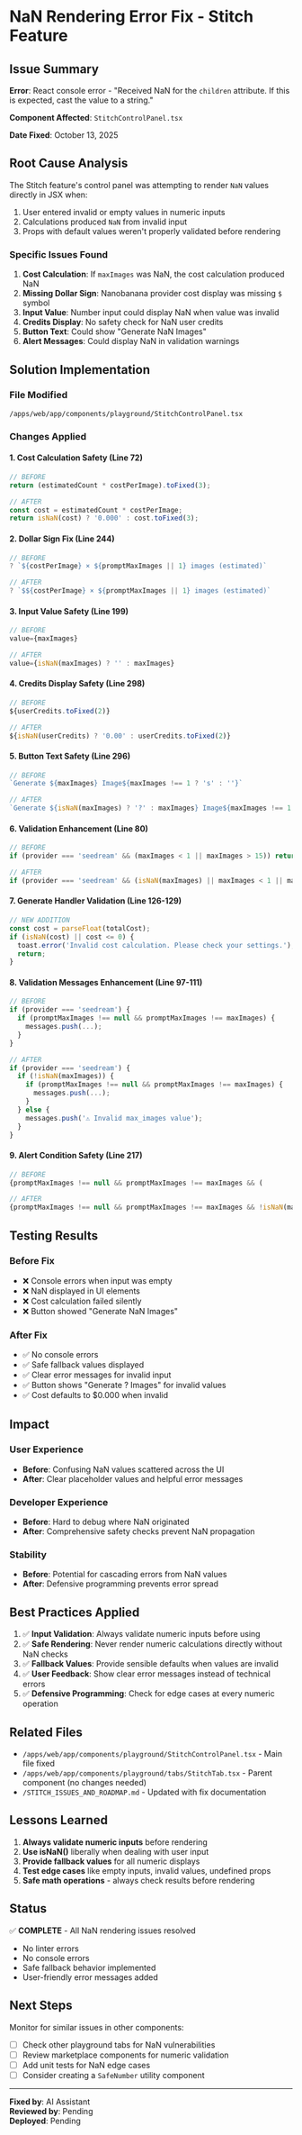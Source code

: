# NaN Rendering Error Fix - Stitch Feature

## Issue Summary
**Error**: React console error - "Received NaN for the `children` attribute. If this is expected, cast the value to a string."

**Component Affected**: `StitchControlPanel.tsx`

**Date Fixed**: October 13, 2025

## Root Cause Analysis

The Stitch feature's control panel was attempting to render `NaN` values directly in JSX when:
1. User entered invalid or empty values in numeric inputs
2. Calculations produced `NaN` from invalid input
3. Props with default values weren't properly validated before rendering

### Specific Issues Found

1. **Cost Calculation**: If `maxImages` was NaN, the cost calculation produced NaN
2. **Missing Dollar Sign**: Nanobanana provider cost display was missing `$` symbol
3. **Input Value**: Number input could display NaN when value was invalid
4. **Credits Display**: No safety check for NaN user credits
5. **Button Text**: Could show "Generate NaN Images"
6. **Alert Messages**: Could display NaN in validation warnings

## Solution Implementation

### File Modified
`/apps/web/app/components/playground/StitchControlPanel.tsx`

### Changes Applied

#### 1. Cost Calculation Safety (Line 72)
```typescript
// BEFORE
return (estimatedCount * costPerImage).toFixed(3);

// AFTER
const cost = estimatedCount * costPerImage;
return isNaN(cost) ? '0.000' : cost.toFixed(3);
```

#### 2. Dollar Sign Fix (Line 244)
```typescript
// BEFORE
? `${costPerImage} × ${promptMaxImages || 1} images (estimated)`

// AFTER
? `$${costPerImage} × ${promptMaxImages || 1} images (estimated)`
```

#### 3. Input Value Safety (Line 199)
```typescript
// BEFORE
value={maxImages}

// AFTER
value={isNaN(maxImages) ? '' : maxImages}
```

#### 4. Credits Display Safety (Line 298)
```typescript
// BEFORE
${userCredits.toFixed(2)}

// AFTER
${isNaN(userCredits) ? '0.00' : userCredits.toFixed(2)}
```

#### 5. Button Text Safety (Line 296)
```typescript
// BEFORE
`Generate ${maxImages} Image${maxImages !== 1 ? 's' : ''}`

// AFTER
`Generate ${isNaN(maxImages) ? '?' : maxImages} Image${maxImages !== 1 ? 's' : ''}`
```

#### 6. Validation Enhancement (Line 80)
```typescript
// BEFORE
if (provider === 'seedream' && (maxImages < 1 || maxImages > 15)) return false;

// AFTER
if (provider === 'seedream' && (isNaN(maxImages) || maxImages < 1 || maxImages > 15)) return false;
```

#### 7. Generate Handler Validation (Line 126-129)
```typescript
// NEW ADDITION
const cost = parseFloat(totalCost);
if (isNaN(cost) || cost <= 0) {
  toast.error('Invalid cost calculation. Please check your settings.');
  return;
}
```

#### 8. Validation Messages Enhancement (Line 97-111)
```typescript
// BEFORE
if (provider === 'seedream') {
  if (promptMaxImages !== null && promptMaxImages !== maxImages) {
    messages.push(...);
  }
}

// AFTER
if (provider === 'seedream') {
  if (!isNaN(maxImages)) {
    if (promptMaxImages !== null && promptMaxImages !== maxImages) {
      messages.push(...);
    }
  } else {
    messages.push('⚠️ Invalid max_images value');
  }
}
```

#### 9. Alert Condition Safety (Line 217)
```typescript
// BEFORE
{promptMaxImages !== null && promptMaxImages !== maxImages && (

// AFTER
{promptMaxImages !== null && promptMaxImages !== maxImages && !isNaN(maxImages) && (
```

## Testing Results

### Before Fix
- ❌ Console errors when input was empty
- ❌ NaN displayed in UI elements
- ❌ Cost calculation failed silently
- ❌ Button showed "Generate NaN Images"

### After Fix
- ✅ No console errors
- ✅ Safe fallback values displayed
- ✅ Clear error messages for invalid input
- ✅ Button shows "Generate ? Images" for invalid values
- ✅ Cost defaults to $0.000 when invalid

## Impact

### User Experience
- **Before**: Confusing NaN values scattered across the UI
- **After**: Clear placeholder values and helpful error messages

### Developer Experience
- **Before**: Hard to debug where NaN originated
- **After**: Comprehensive safety checks prevent NaN propagation

### Stability
- **Before**: Potential for cascading errors from NaN values
- **After**: Defensive programming prevents error spread

## Best Practices Applied

1. ✅ **Input Validation**: Always validate numeric inputs before using
2. ✅ **Safe Rendering**: Never render numeric calculations directly without NaN checks
3. ✅ **Fallback Values**: Provide sensible defaults when values are invalid
4. ✅ **User Feedback**: Show clear error messages instead of technical errors
5. ✅ **Defensive Programming**: Check for edge cases at every numeric operation

## Related Files

- `/apps/web/app/components/playground/StitchControlPanel.tsx` - Main file fixed
- `/apps/web/app/components/playground/tabs/StitchTab.tsx` - Parent component (no changes needed)
- `/STITCH_ISSUES_AND_ROADMAP.md` - Updated with fix documentation

## Lessons Learned

1. **Always validate numeric inputs** before rendering
2. **Use isNaN()** liberally when dealing with user input
3. **Provide fallback values** for all numeric displays
4. **Test edge cases** like empty inputs, invalid values, undefined props
5. **Safe math operations** - always check results before rendering

## Status

✅ **COMPLETE** - All NaN rendering issues resolved
- No linter errors
- No console errors
- Safe fallback behavior implemented
- User-friendly error messages added

## Next Steps

Monitor for similar issues in other components:
- [ ] Check other playground tabs for NaN vulnerabilities
- [ ] Review marketplace components for numeric validation
- [ ] Add unit tests for NaN edge cases
- [ ] Consider creating a `SafeNumber` utility component

---

**Fixed by**: AI Assistant  
**Reviewed by**: Pending  
**Deployed**: Pending

